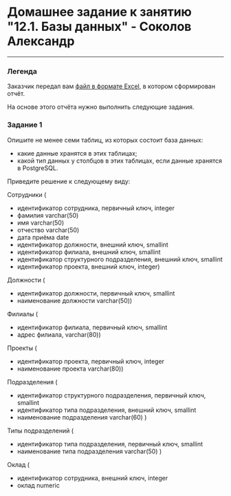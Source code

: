 # Домашнее задание к занятию "12.1. Базы данных" - Соколов Александр

---

### Легенда

Заказчик передал вам [файл в формате Excel](https://github.com/netology-code/sdb-homeworks/blob/main/resources/hw-12-1.xlsx), в котором сформирован отчёт. 

На основе этого отчёта нужно выполнить следующие задания.

### Задание 1

Опишите не менее семи таблиц, из которых состоит база данных:

- какие данные хранятся в этих таблицах;
- какой тип данных у столбцов в этих таблицах, если данные хранятся в PostgreSQL.

Приведите решение к следующему виду:

Сотрудники (

- идентификатор сотрудника, первичный ключ, integer
- фамилия varchar(50)
- имя varchar(50)
- отчество varchar(50)
- дата приёма date
- идентификатор должности, внешний ключ, smallint
- идентификатор филиала, внешний ключ, smallint
- идентификатор структурного подразделения, внешний ключ, smallint
- идентификатор проекта, внешний ключ, integer)

Должности (

- идентификатор должности, первичный ключ, smallint
- наименование должности varchar(50))

Филиалы (

- идентификатор филиала, первичный ключ, smallint
- адрес филиала, varchar(80))

Проекты (

- идентификатор проекта, первичный ключ, integer
- наименование проекта varchar(80))

Подразделения (

- идентификатор структурного подразделения, первичный ключ, smallint
- идентификатор типа подразделения, внешний ключ, smallint
- наименование подразделения varchar(60) )

Типы подразделений (

- идентификатор типа подразделения, первичный ключ, smallint
- наименование типа подразделения varchar(50) )

Оклад (

- идентификатор сотрудника, внешний ключ, integer
- оклад numeric
